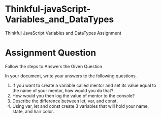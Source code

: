 # Thinkful-javaScript-Variables_and_DataTypes
Thinkful JavaScript Variables and DataTypes Assignment

# Assignment Question

Follow the steps to Answers the Given Question

In your document, write your answers to the following questions.

1. If you want to create a variable called mentor and set its value equal to the name of your mentor, how would you do that?
2. How would you then log the value of mentor to the console?
3. Describe the difference between let, var, and const.
4. Using var, let and const create 3 variables that will hold your name, state, and hair color.
